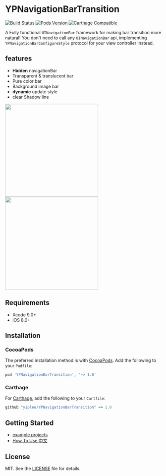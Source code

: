 # YPNavigationBarTransition

<p align="left">
    <a href="https://travis-ci.org/yiplee/YPNavigationBarTransition">
        <img src="https://travis-ci.org/yiplee/YPNavigationBarTransition.svg?branch=master&style=flat"
             alt="Build Status">
    </a>
    <a href="https://cocoapods.org/pods/YPNavigationBarTransition">
        <img src="https://img.shields.io/cocoapods/v/YPNavigationBarTransition.svg?style=flat"
             alt="Pods Version">
    </a>
    <!-- <a href='https://coveralls.io/github/yiplee/YPNavigationBarTransition?branch=master'>
        <img src='https://coveralls.io/repos/github/yiplee/YPNavigationBarTransition/badge.svg?branch=master' alt='Coverage Status' />
    </a> -->
    <a href="https://github.com/Carthage/Carthage">
        <img src="https://img.shields.io/badge/Carthage-compatible-brightgreen.svg?style=flat"
             alt="Carthage Compatible">
    </a>
</p>

A Fully functional `UINavigationBar` framework for making bar transition more natural! You don't need to call any `UINavigationBar` api, implementing `YPNavigationBarConfigureStyle` protocol for your view controller instead.

## features

- **Hidden** navigationBar
- Transparent & translucent bar
- Pure color bar
- Background image bar
- **dynamic** update style
- clear Shadow line

<p>
    <a href="https://www.youtube.com/watch?v=u8Y-pvqE9_4">
        <img src="https://raw.githubusercontent.com/yiplee/YPNavigationBarTransition/master/screenshots/gif-01.gif" width=300>
    </a>
    <a href="https://www.youtube.com/watch?v=u8Y-pvqE9_4">
        <img src="https://raw.githubusercontent.com/yiplee/YPNavigationBarTransition/master/screenshots/gif-02.gif" width=300>
    </a>
</p>

## Requirements

- Xcode 9.0+
- iOS 8.0+

## Installation

### CocoaPods

The preferred installation method is with [CocoaPods](https://cocoapods.org). Add the following to your `Podfile`:

```ruby
pod 'YPNavigationBarTransition', '~> 1.0'
```

### Carthage

For [Carthage](https://github.com/Carthage/Carthage), add the following to your `Cartfile`:

```ruby
github "yiplee/YPNavigationBarTransition" ~> 1.0
```

## Getting Started

- [example projects](https://github.com/yiplee/YPNavigationBarTransition/tree/master/YPNavigationBarTransition-Example)
- [How To Use 中文](https://github.com/yiplee/YPNavigationBarTransition/blob/master/docs/how_to_use_CN.markdown)

## License

MIT. See the [LICENSE](LICENSE) file for details.

